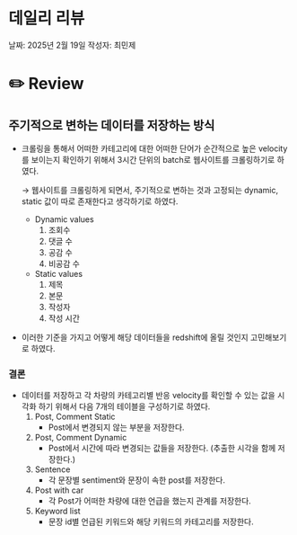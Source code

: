 # 데일리 리뷰

날짜: 2025년 2월 19일
작성자: 최민제

# ✏️ Review

## 주기적으로 변하는 데이터를 저장하는 방식

- 크롤링을 통해서 어떠한 카테고리에 대한 어떠한 단어가 순간적으로 높은 velocity를 보이는지 확인하기 위해서 3시간 단위의 batch로 웹사이트를 크롤링하기로 하였다.
    
    → 웹사이트를 크롤링하게 되면서, 주기적으로 변하는 것과 고정되는 dynamic, static 값이 따로 존재한다고 생각하기로 하였다.
    
    - Dynamic values
        1. 조회수
        2. 댓글 수
        3. 공감 수
        4. 비공감 수
    - Static values
        1. 제목
        2. 본문
        3. 작성자
        4. 작성 시간
- 이러한 기준을 가지고 어떻게 해당 데이터들을 redshift에 올릴 것인지 고민해보기로 하였다.

### 결론

- 데이터를 저장하고 각 차량의 카테고리별 반응 velocity를 확인할 수 있는 값을 시각화 하기 위해서 다음 7개의 테이블을 구성하기로 하였다.
    1. Post, Comment Static
        - Post에서 변경되지 않는 부분을 저장한다.
    2. Post, Comment Dynamic
        - Post에서 시간에 따라 변경되는 값들을 저장한다. (추출한 시각을 함께 저장한다.)
    3. Sentence
        - 각 문장별 sentiment와 문장이 속한 post를 저장한다.
    4. Post with car
        - 각 Post가 어떠한 차량에 대한 언급을 했는지 관계를 저장한다.
    5. Keyword list
        - 문장 id별 언급된 키워드와 해당 키워드의 카테고리를 저장한다.